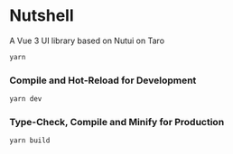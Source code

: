# Nutshell

A Vue 3 UI library based on Nutui on Taro

```sh
yarn
```

### Compile and Hot-Reload for Development

```sh
yarn dev
```

### Type-Check, Compile and Minify for Production

```sh
yarn build
```
